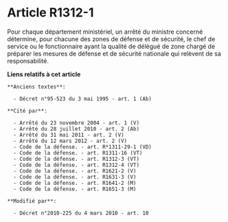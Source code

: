 # Article R1312-1

Pour chaque département ministériel, un arrêté du ministre concerné détermine, pour chacune des zones de défense et de
sécurité, le chef de service ou le fonctionnaire ayant la qualité de délégué de zone chargé de préparer les mesures de
défense et de sécurité nationale qui relèvent de sa responsabilité.

**Liens relatifs à cet article**

	**Anciens textes**:

	  - Décret n°95-523 du 3 mai 1995 - art. 1 (Ab)

	**Cité par**:

	  - Arrêté du 23 novembre 2004 - art. 1 (V)
	  - Arrêté du 28 juillet 2010 - art. 2 (Ab)
	  - Arrêté du 31 mai 2011 - art. 2 (V)
	  - Arrêté du 12 mars 2012 - art. 2 (V)
	  - Code de la défense. - art. R*1311-29-1 (VD)
	  - Code de la défense. - art. R1311-16 (VT)
	  - Code de la défense. - art. R1312-3 (VT)
	  - Code de la défense. - art. R1312-4 (VT)
	  - Code de la défense. - art. R1621-2 (V)
	  - Code de la défense. - art. R1631-3 (V)
	  - Code de la défense. - art. R1641-2 (M)
	  - Code de la défense. - art. R1651-3 (M)

	**Modifié par**:

	  - Décret n°2010-225 du 4 mars 2010 - art. 10
